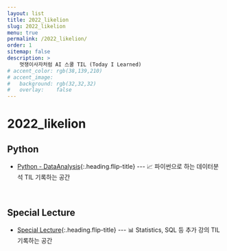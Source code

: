 ```yaml
---
layout: list
title: 2022_likelion
slug: 2022_likelion
menu: true
permalink: /2022_likelion/
order: 1
sitemap: false
description: >
    멋쟁이사자처럼 AI 스쿨 TIL (Today I Learned)
# accent_color: rgb(38,139,210)
# accent_image:
#   background: rgb(32,32,32)
#   overlay:    false
---
```


# 2022_likelion

## Python

- [Python - DataAnalysis]{:.heading.flip-title} --- 📈 파이썬으로 하는 데이터분석 TIL 기록하는 공간 
  
<br/>

## Special Lecture

- [Special Lecture]{:.heading.flip-title} --- 📊 Statistics, SQL 등 추가 강의 TIL 기록하는 공간 


[Python - DataAnalysis]: /2022_likelion/Python_DataAnalysis
[Special Lecture]: /2022_likelion/SpecialLecture


<br/><br/><br/><br/>